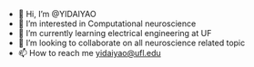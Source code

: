 - 👋 Hi, I’m @YIDAIYAO
- 👀 I’m interested in Computational neuroscience
- 🌱 I’m currently learning electrical engineering at UF
- 💞️ I’m looking to collaborate on all neuroscience related topic
- 📫 How to reach me yidaiyao@ufl.edu

<!---
YIDAIYAO/YIDAIYAO is a ✨ special ✨ repository because its `README.md` (this file) appears on your GitHub profile.
You can click the Preview link to take a look at your changes.
--->
